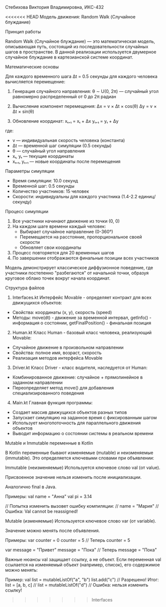 Стебихова Виктория Владимировна, ИКС-432

<<<<<<< HEAD
Модель движения: Random Walk (Случайное блуждание)

 Принцип работы

Random Walk (Случайное блуждание) — это математическая модель, описывающая путь, состоящий из последовательности случайных шагов в пространстве. В данной реализации используется двумерное случайное блуждание в картезианской системе координат.

 Математические основы

Для каждого временного шага Δt = 0.5 секунды для каждого человека вычисляется перемещение:

1. Генерация случайного направления: 
   θ ∼ U(0, 2π) — случайный угол равномерно распределенный от 0 до 2π радиан

2. Вычисление компонент перемещения:
   Δx = v × Δt × cos(θ)
   Δy = v × Δt × sin(θ)

3. Обновление координат:
   xₜ₊₁ = xₜ + Δx
   yₜ₊₁ = yₜ + Δy

где:
- v — индивидуальная скорость человека (константа)
- Δt — временной шаг симуляции (0.5 секунды)
- θ — случайный угол направления
- xₜ, yₜ — текущие координаты
- xₜ₊₁, yₜ₊₁ — новые координаты после перемещения

Параметры симуляции

- Время симуляции: 10.0 секунд
- Временной шаг: 0.5 секунды
- Количество участников: 15 человек
- Скорости: индивидуальны для каждого участника (1.4-2.2 единиц/секунду)

Процесс симуляции

1. Все участники начинают движение из точки (0, 0)
2. На каждом шаге времени каждый человек:
   - Выбирает случайное направление (0-360°)
   - Перемещается на расстояние, пропорциональное своей скорости
   - Обновляет свои координаты
3. Процесс повторяется для 20 временных шагов
4. По завершении отображаются финальные позиции всех участников

Модель демонстрирует классическое диффузионное поведение, где участники постепенно "разбегаются" от начальной точки, образуя круговое облако точек вокруг начала координат.

Структура файлов

1. Interfaces.kt
Интерфейс Movable - определяет контракт для всех движущихся объектов:
- Свойства: координаты (x, y), скорость (speed)
- Методы: move(dt) - движение за временной интервал, getInfo() - информация о состоянии, getFinalPosition() - финальная позиция

2. Human.kt
Класс Human - базовый класс человека, реализующий Movable:
- Случайное движение в произвольном направлении
- Свойства: полное имя, возраст, скорость
- Реализация методов интерфейса Movable

3. Driver.kt
Класс Driver - класс водителя, наследуется от Human:
- Комбинированное движение: случайное + прямолинейное в заданном направлении
- Переопределяет метод move() для добавления специализированного поведения

4. Main.kt
Главная функция программы:
- Создает массив движущихся объектов разных типов
- Запускает симуляцию на заданное время с фиксированным шагом
- Использует многопоточность для параллельного движения объектов
- Выводит информацию о состоянии системы в реальном времени



Mutable и Immutable переменные в Kotlin

В Kotlin переменные бывают изменяемые (mutable) и неизменяемые (immutable). Это определяется ключевыми словами при объявлении:

Immutable (неизменяемые)
Используется ключевое слово val (от value).

Присвоенное значение нельзя изменить после инициализации.

Аналогично final в Java.

Примеры: 
val name = "Анна"
val pi = 3.14

// Попытка изменить вызовет ошибку компиляции:
// name = "Мария" // Ошибка: Val cannot be reassigned!

Mutable (изменяемые)
Используется ключевое слово var (от variable).

Значение можно менять после объявления.

Примеры:
var counter = 0
counter = 5 // Теперь counter = 5

var message = "Привет"
message = "Пока" // Теперь message = "Пока"

Важные нюансы
val защищает ссылку, а не объект.
Если переменная val ссылается на изменяемый объект (например, список), его содержимое можно менять:

Пример:
val list = mutableListOf("a", "b")
list.add("c") // Разрешено! Итог: list = [a, b, c]
// list = mutableListOf("d") // Ошибка: нельзя изменить ссылку!
>>>>>>> Interfaces
